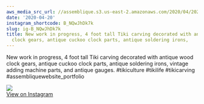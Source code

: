 ```yaml
---
aws_media_src_url: //assemblique.s3.us-east-2.amazonaws.com/2020/04/2020-04-20_15-10-35_UTC.jpg
date: '2020-04-20'
instagram_shortcode: B_NQwJhDk7k
slug: ig-B_NQwJhDk7k
title: New work in progress, 4 foot tall Tiki carving decorated with antique wood
  clock gears, antique cuckoo clock parts, antique soldering irons,
---
```


New work in progress, 4 foot tall Tiki carving decorated with antique wood clock gears, antique cuckoo clock parts, antique soldering irons, vintage adding machine parts, and antique gauges. #tikiculture #tikilife #tikicarving #assembliquewebsite\_portfolio 

![](//assemblique.s3.us-east-2.amazonaws.com/2020/04/2020-04-20_15-10-35_UTC.jpg)   
[View on Instagram](https://www.instagram.com/p/B_NQwJhDk7k/)